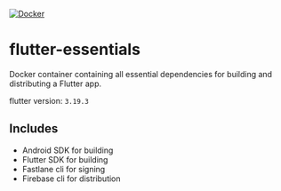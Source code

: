 [![Docker](https://github.com/kuloud/flutter-essentials-docker/actions/workflows/docker-publish.yml/badge.svg)](https://github.com/kuloud/flutter-essentials-docker/actions/workflows/docker-publish.yml)

# flutter-essentials

Docker container containing all essential dependencies for building and distributing a Flutter app.

flutter version: `3.19.3`


## Includes

- Android SDK for building 
- Flutter SDK for building
- Fastlane cli for signing 
- Firebase cli for distribution

